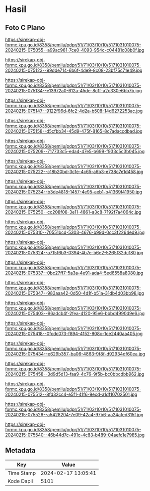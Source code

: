 # Hasil

## Foto C Plano

https://sirekap-obj-formc.kpu.go.id/8358/pemilu/pdpr/51/71/03/10/10/5171031010075-20240215-075055--a99ac961-7ce0-4093-954c-c04481c08b0f.jpg

https://sirekap-obj-formc.kpu.go.id/8358/pemilu/pdpr/51/71/03/10/10/5171031010075-20240215-075123--99dde714-6b6f-4de9-8c08-23bf75c71e49.jpg

https://sirekap-obj-formc.kpu.go.id/8358/pemilu/pdpr/51/71/03/10/10/5171031010075-20240215-075134--e13972a0-612a-45de-8c1f-a2c330e6bb7b.jpg

https://sirekap-obj-formc.kpu.go.id/8358/pemilu/pdpr/51/71/03/10/10/5171031010075-20240215-075147--9122f96d-6fc2-4d2a-b508-14d6272253ac.jpg

https://sirekap-obj-formc.kpu.go.id/8358/pemilu/pdpr/51/71/03/10/10/5171031010075-20240215-075158--d5cfbb34-45d9-475f-8165-8c7adaccdbad.jpg

https://sirekap-obj-formc.kpu.go.id/8358/pemilu/pdpr/51/71/03/10/10/5171031010075-20240215-075209--717733c5-eda4-47e5-b699-f933c5c3b045.jpg

https://sirekap-obj-formc.kpu.go.id/8358/pemilu/pdpr/51/71/03/10/10/5171031010075-20240215-075222--c18b20bd-3c1e-4c65-a6b3-e738c7e1d458.jpg

https://sirekap-obj-formc.kpu.go.id/8358/pemilu/pdpr/51/71/03/10/10/5171031010075-20240215-075234--b3de4818-1457-4e95-aeb1-b41369f41950.jpg

https://sirekap-obj-formc.kpu.go.id/8358/pemilu/pdpr/51/71/03/10/10/5171031010075-20240215-075250--cc208f08-3e11-4861-a3c8-7192f7a4064c.jpg

https://sirekap-obj-formc.kpu.go.id/8358/pemilu/pdpr/51/71/03/10/10/5171031010075-20240215-075310--70551bcd-5303-4676-b99d-0cc3f2264ed9.jpg

https://sirekap-obj-formc.kpu.go.id/8358/pemilu/pdpr/51/71/03/10/10/5171031010075-20240215-075324--a715f6b3-0394-4b7e-b6e2-5265f32dc180.jpg

https://sirekap-obj-formc.kpu.go.id/8358/pemilu/pdpr/51/71/03/10/10/5171031010075-20240215-075337--0bc27ff7-5a3a-4e91-ada4-5ed6558a8080.jpg

https://sirekap-obj-formc.kpu.go.id/8358/pemilu/pdpr/51/71/03/10/10/5171031010075-20240215-075347--983aaa42-0d50-4d1f-b51a-31db4d03bb98.jpg

https://sirekap-obj-formc.kpu.go.id/8358/pemilu/pdpr/51/71/03/10/10/5171031010075-20240215-075403--96adcb4f-2fea-4120-95e6-bbbd4990d9e6.jpg

https://sirekap-obj-formc.kpu.go.id/8358/pemilu/pdpr/51/71/03/10/10/5171031010075-20240215-075418--0fcdc073-f894-4152-808c-1ce2440aa405.jpg

https://sirekap-obj-formc.kpu.go.id/8358/pemilu/pdpr/51/71/03/10/10/5171031010075-20240215-075434--e629b357-ba06-4863-9f8f-d92934df60ea.jpg

https://sirekap-obj-formc.kpu.go.id/8358/pemilu/pdpr/51/71/03/10/10/5171031010075-20240215-075458--3d9d5d13-faa9-4c76-9f5b-bc0bbcdbb962.jpg

https://sirekap-obj-formc.kpu.go.id/8358/pemilu/pdpr/51/71/03/10/10/5171031010075-20240215-075512--8fd32cc4-e5f1-41f6-9ecd-a1df10702501.jpg

https://sirekap-obj-formc.kpu.go.id/8358/pemilu/pdpr/51/71/03/10/10/5171031010075-20240215-075526--a5428204-7e09-42a4-97b6-aa24afed315f.jpg

https://sirekap-obj-formc.kpu.go.id/8358/pemilu/pdpr/51/71/03/10/10/5171031010075-20240215-075540--46b44d7c-491c-4c83-b489-04aefc1e7985.jpg


## Metadata

| Key        | Value               |
| ---------- | ------------------- |
| Time Stamp | 2024-02-17 13:05:41 |
| Kode Dapil | 5101                |



